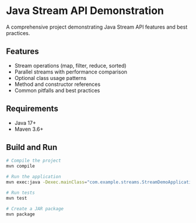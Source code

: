 # Java Stream API Demonstration

A comprehensive project demonstrating Java Stream API features and best practices.

## Features

- Stream operations (map, filter, reduce, sorted)
- Parallel streams with performance comparison
- Optional class usage patterns
- Method and constructor references
- Common pitfalls and best practices

## Requirements

- Java 17+
- Maven 3.6+

## Build and Run

```bash
# Compile the project
mvn compile

# Run the application
mvn exec:java -Dexec.mainClass="com.example.streams.StreamDemoApplication"

# Run tests
mvn test

# Create a JAR package
mvn package
